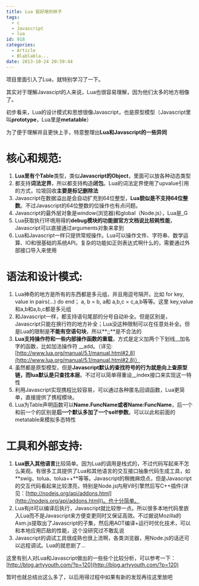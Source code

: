```yaml
---
title: Lua 挺好用的样子
tags:
  - c
  - Javascript
  - lua
id: 918
categories:
  - Article
  - Blablabla...
date: 2013-10-24 20:59:44
---
```


项目里面引入了Lua，就特别学习了一下。

其实对于理解Javascipt的人来说，Lua也很容易理解，因为他们太多的地方相像了。

初步看来，Lua的设计模式和思想很像Javascript，也是原型模型（Javascript里叫**prototype**，Lua里是**metatable**）

为了便于理解并且更快上手，特意整理出**Lua和Javascript的一些异同**

# 核心和规范:

1.  **Lua里有个Table**类型，类似**Javascript的Object**，里面可以放各种动态类型
2.  都支持**词法定界**，所以都支持构造**闭包**。Lua的词法定界使用了upvalue引用的方式，垃圾回收**主要是标记删除法**
3.  Javascript在数据溢出是会自动扩充到64位整型，**Lua貌似是不支持64位整数**。不过Javascript的64位整数的位操作也有点问题。
4.  Javascript的最外层对象是window(浏览器)和global（Node.js），Lua是_G
5.  Lua获取执行环境用得的**debug模块的功能据官方文档说比较耗性能**，Javascript可以直接通过arguments对象来拿到
6.  Lua和Javascript一样只提供常规操作。Lua可以操作文件、字符串、数学运算、IO和很基础的系统API。复杂的功能如正则表达式啊什么的，需要通过外部接口导入来使用

# 语法和设计模式:

1.  Lua神奇的地方是所有的东西都是多元组，并且用逗号隔开。比如 for key, value in pairs(...) do end； a, b = b, a和 a,b,c = c,a,b等等。这里 key,value和a,b和a,b,c都是多元组
2.  和Javascript一样，都支持语句尾部的分号自动补全。但是区别是，Javascript只能在换行符的地方补全；Lua没这种限制可以在任意处补全。但是Lua的限制是**不能有空语句块**，所以**;;**是不合法的
3.  **Lua支持操作符和一些内部操作函数的重载**，方式是定义加两个下划线__加名字的函数，比如加法操作符 __add。（详见: [http://www.lua.org/manual/5.1/manual.html#2.8](http://www.lua.org/manual/5.1/manual.html#2.8)）
4.  虽然都是原型模型，但是**Javascript默认的查找符号的行为就是向上查原型链，而lua默认是只查找本层**。不过可以简单得重设__index接口来实现这一特性
5.  利用Javascript实现携程比较容易，可以通过各种匿名回调函数，Lua更简单，直接提供了携程模块。
6.  Lua为Table声明函数可以**Name.FuncName或者Name:FuncName**，后一个和前一个的区别是**后一个默认多加了一个self参数**。可以以此和前面的metatable来模拟多态特性

# 工具和外部支持:

1.  **Lua嵌入其他语言**比较简单。因为Lua的调用是栈式的，不过代码写起来不怎么美观。有很多工具提供了Lua和其他语言的交互接口抽象代码生成工具，如**swig、tolua、tolua++**等等。Javascript的稍微麻烦点，但是Javascript的交互代码看起来比较漂亮，特别是Node.js内用V8引擎然后写C++插件(详见：[http://nodejs.org/api/addons.html](http://nodejs.org/api/addons.html))。也十分简单。
2.  Lua有jit可以编译后执行，Javascript就比较惨一点。所以很多本地代码里嵌入Lua而不是Javascript来方便变更同时又保证高效。不过据说Mozilla的Asm.js提取出了Javascript的子集，然后用AOT编译+运行时优化技术，可以和本地应用匹敌的性能，这个没研究过不敢乱说
3.  Javascript的调试工具很成熟也很上流啊，各类浏览器，用Node.js的话还可以远程调试。Lua的就悲剧了...

这里有别人对Lua和Javascript做出的一些些个比较分析，可以参考一下：[http://blog.artyyouth.com/?p=120](http://blog.artyyouth.com/?p=120)

暂时也就总结出这么多了，以后用得过程中如果有新的发现再往这里放吧	 